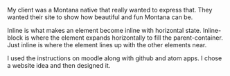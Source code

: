 My client was a Montana native that really wanted to express that. They wanted their site to show how beautiful and fun Montana can be.

Inline is what makes an element become inline with horizontal state. Inline-block is where the element expands horizontally to fill the parent-container. Just inline is where the element lines up with the other elements near.

I used the instructions on moodle along with github and atom apps. I chose a website idea and then designed it.
